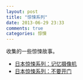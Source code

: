 ```yaml
---
layout: post
title: "惊悚系列"
date: 2013-06-29 23:33
comments: true
categories: 惊悚
---
```

收集的一些惊悚故事。

- [日本惊悚系列：记忆摄像机](http://luo.bo/41225/)
- [日本惊悚系列：不要开门](http://luo.bo/41128/)
